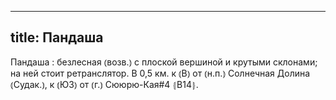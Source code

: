 
---
title: Пандаша
---
Пандаша
: безлесная ⦅возв.⦆ с плоской вершиной и крутыми склонами; на ней стоит ретранслятор. В 0,5 км. к ⦅В⦆ от ⦅н.п.⦆ Солнечная Долина ⦅Судак.⦆, к ⦅ЮЗ⦆ от ⦅г.⦆ Сююрю-Кая#4 ⦃В14⦄.
